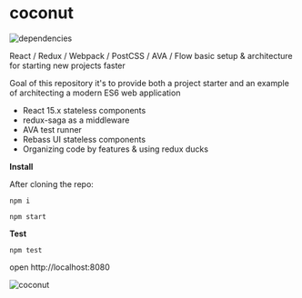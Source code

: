 # coconut

![dependencies](https://david-dm.org/andreipreda/coconut.svg)

React / Redux / Webpack / PostCSS / AVA / Flow basic setup & architecture for starting new projects faster 

Goal of this repository it's to provide both a project starter and an example of architecting a modern ES6 web application

* React 15.x stateless components
* redux-saga as a middleware
* AVA test runner
* Rebass UI stateless components
* Organizing code by features & using redux ducks


**Install**

After cloning the repo:

```npm i```

```npm start```


**Test**

```npm test```

open http://localhost:8080

![coconut](http://images.all-free-download.com/images/graphiclarge/coconut_tree_vector_6820557.jpg)


